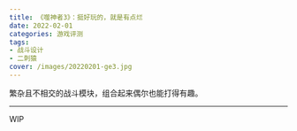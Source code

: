 ```yaml
---
title: 《噬神者3》：挺好玩的，就是有点烂
date: 2022-02-01
categories: 游戏评测
tags: 
- 战斗设计
- 二刺猿
cover: /images/20220201-ge3.jpg
---
```

繁杂且不相交的战斗模块，组合起来偶尔也能打得有趣。

<!--more-->


---

WIP
